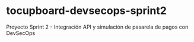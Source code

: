 # tocupboard-devsecops-sprint2
Proyecto Sprint 2 - Integración API y simulación de pasarela de pagos con DevSecOps
